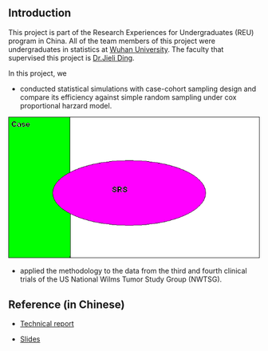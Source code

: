 ## Introduction

This project is part of the Research Experiences for Undergraduates (REU) program in China. All of the team members of this project were undergraduates in statistics at [Wuhan University](https://en.whu.edu.cn/). The faculty that supervised this project is [Dr.Jieli Ding](http://maths.whu.edu.cn/info/1415/11672.htm).

In this project, we

- conducted statistical simulations with case-cohort sampling design and compare its efficiency against simple random sampling under cox proportional harzard model. 

![](presentations/case_cohort_sampling.png)

- applied the methodology to the data from the third and fourth clinical trials of the US National Wilms Tumor Study Group (NWTSG).

## Reference (in Chinese)

- [Technical report](presentations/final_report.pdf)

- [Slides](presentations/slides.pdf)
